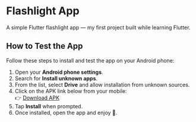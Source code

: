 # Flashlight App  

A simple Flutter flashlight app — my first project built while learning Flutter.  

## How to Test the App  

Follow these steps to install and test the app on your Android phone:  

1. Open your **Android phone settings**.  
2. Search for **Install unknown apps**.  
3. From the list, select **Drive** and allow installation from unknown sources.  
4. Click on the APK link below from your mobile:  
   👉 [Download APK](https://drive.google.com/file/d/19y9wiJijkMMmTvAojm0qbRSOF42DnhGv/view?usp=drivesdk )  
5. Tap **Install** when prompted.  
6. Once installed, open the app and enjoy 🎉.  
